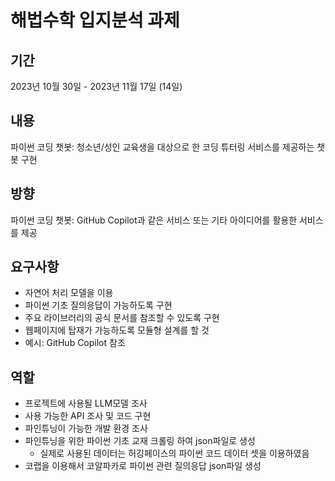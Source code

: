 # 해법수학 입지분석 과제
## 기간
2023년 10월 30일 - 2023년 11월 17일 (14일)

## 내용
파이썬 코딩 챗봇: 청소년/성인 교육생을 대상으로 한 코딩 튜터링 서비스를 제공하는 챗봇 구현

## 방향
파이썬 코딩 챗봇: GitHub Copilot과 같은 서비스 또는 기타 아이디어를 활용한 서비스를 제공

## 요구사항
- 자연어 처리 모델을 이용
- 파이썬 기초 질의응답이 가능하도록 구현
- 주요 라이브러리의 공식 문서를 참조할 수 있도록 구현
- 웹페이지에 탑재가 가능하도록 모듈형 설계를 할 것
- 예시: GitHub Copilot 참조

## 역할
- 프로젝트에 사용될 LLM모델 조사
- 사용 가능한 API 조사 및 코드 구현
- 파인튜닝이 가능한 개발 환경 조사
- 파인튜닝을 위한 파이썬 기초 교재 크롤링 하여 json파일로 생성
    - 실제로 사용된 데이터는 허깅페이스의 파이썬 코드 데이터 셋을 이용하였음
- 코랩을 이용해서 코알파카로 파이썬 관련 질의응답 json파일 생성